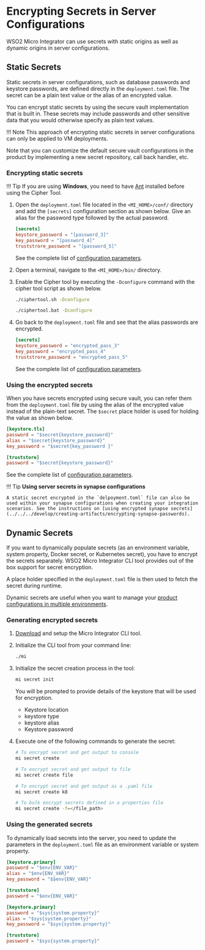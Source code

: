 # Encrypting Secrets in Server Configurations

WSO2 Micro Integrator can use secrets with static origins as well as dynamic origins in server configurations.

## Static Secrets

Static secrets in server configurations, such as database passwords and keystore passwords, are defined directly in the `deployment.toml` file. The secret can be a plain text value or the alias of an encrypted value.

You can encrypt static secrets by using the secure vault implementation that is built in. These secrets may include passwords and other sensitive data that you would otherwise specify as plain text values.

!!! Note
    This approach of encrypting static secrets in server configurations can only be applied to VM deployments.

Note that you can customize the default secure vault configurations in the product by implementing a new secret repository, call back handler, etc.

### Encrypting static secrets

!!! Tip
    If you are using **Windows**, you need to have [Ant](http://ant.apache.org/) installed before using the Cipher Tool.

1. Open the `deployment.toml` file located in the `<MI_HOME>/conf/` directory and add the `[secrets]` configuration section as shown below. Give an alias for the password type followed by the actual password.

    ```toml
    [secrets]
    keystore_password = "[password_3]"
    key_password = "[password_4]"
    truststrore_password = "[password_5]"
    ```

    See the complete list of [configuration parameters](../../references/config-catalog.md#secret-passwords).

2. Open a terminal, navigate to the `<MI_HOME>/bin/` directory.
3. Enable the Cipher tool by executing the `-Dconfigure` command with the cipher tool script as shown below.

    ```bash tab='On Linux'
    ./ciphertool.sh -Dconfigure
    ```

    ```bash tab='On Windows'
    ./ciphertool.bat -Dconfigure
    ```

3. Go back to the `deployment.toml` file and see that the alias passwords are encrypted.

    ```toml
    [secrets]
    keystore_password = "encrypted_pass_3"
    key_password = "encrypted_pass_4"
    truststrore_password = "encrypted_pass_5"
    ```

    See the complete list of [configuration parameters](../../references/config-catalog.md#secret-passwords).

### Using the encrypted secrets
When you have secrets encrypted using secure vault, you can refer them from the `deployment.toml` file by using the alias of the encrypted value instead of the plain-text secret. The  `$secret` place holder is used for holding the value as shown below.

```toml
[keystore.tls]
password = "$secret{keystore_password}"
alias = "$secret{keystore_password}"
key_password = "$secret{key_password }"  

[truststore]                  
password = "$secret{keystore_password}"
```

See the complete list of [configuration parameters](../../references/config-catalog.md).

!!! Tip
    **Using server secrets in synapse configurations**

    A static secret encrypted in the `delpoyment.toml` file can also be used within your synapse configurations when creating your integration scenarios. See the instructions on [using encrypted synapse secrets](../../../develop/creating-artifacts/encrypting-synapse-passwords).

## Dynamic Secrets

If you want to dynamically populate secrets (as an environment variable, system property, Docker secret, or Kubernetes secret), you have to encrypt the secrets separately. WSO2 Micro Integrator CLI tool provides out of the box support for secret encryption.

A place holder specified in the `deployment.toml` file is then used to fetch the secret during runtime.

Dynamic secrets are useful when you want to manage your [product configurations in multiple environments](../../../setup/dynamic_server_configurations).

### Generating encrypted secrets

1.  [Download](https://wso2.com/integration/micro-integrator/tooling/) and setup the Micro Integrator CLI tool.
2.  Initialize the CLI tool from your command line:

    ```bash
    ./mi
    ```
3.  Initialize the secret creation process in the tool:

    ```bash
    mi secret init
    ```

    You will be prompted to provide details of the keystore that will be used for encryption.

    - Keystore location
    - keystore type
    - keystore alias
    - Keystore password

4.  Execute one of the following commands to generate the secret:

    ```bash
    # To encrypt secret and get output to console
    mi secret create

    # To encrypt secret and get output to file
    mi secret create file

    # To encrypt secret and get output as a .yaml file
    mi secret create k8

    # To bulk encrypt secrets defined in a properties file
    mi secret create -f=</file_path>
    ```

### Using the generated secrets

To dynamically load secrets into the server, you need to update the parameters in the `deployment.toml` file as an environment variable or system property.

```toml tab='Environment Variable'
[keystore.primary]
password = "$env{ENV_VAR}"
alias = "$env{ENV_VAR}"
key_password = "$$env{ENV_VAR}"  

[truststore]                  
password = "$env{ENV_VAR}"
```

```toml tab='System Property'
[keystore.primary]
password = "$sys{system.property}"
alias = "$sys{system.property}"
key_password = "$sys{system.property}"  

[truststore]                  
password = "$sys{system.property}"
```
